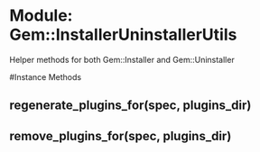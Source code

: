 # Module: Gem::InstallerUninstallerUtils
    

Helper methods for both Gem::Installer and Gem::Uninstaller



#Instance Methods
## regenerate_plugins_for(spec, plugins_dir) [](#method-i-regenerate_plugins_for)

## remove_plugins_for(spec, plugins_dir) [](#method-i-remove_plugins_for)


